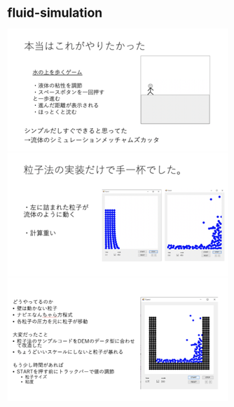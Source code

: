 # fluid-simulation

<img src="https://github.com/maosasa/fluid-simulation/blob/master/%E3%82%B9%E3%82%AF%E3%83%AA%E3%83%BC%E3%83%B3%E3%82%B7%E3%83%A7%E3%83%83%E3%83%88%202021-12-19%208.44.06.png?raw=true" width=800>

<img src="https://github.com/maosasa/fluid-simulation/blob/master/%E3%82%B9%E3%82%AF%E3%83%AA%E3%83%BC%E3%83%B3%E3%82%B7%E3%83%A7%E3%83%83%E3%83%88%202021-12-19%208.44.19.png?raw=true" width=800>

<img src="https://github.com/maosasa/fluid-simulation/blob/master/%E3%82%B9%E3%82%AF%E3%83%AA%E3%83%BC%E3%83%B3%E3%82%B7%E3%83%A7%E3%83%83%E3%83%88%202021-12-19%208.44.36.png?raw=true" width=800>
